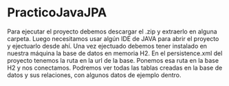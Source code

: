 # PracticoJavaJPA
Para ejecutar el proyecto debemos descargar el .zip y extraerlo en alguna carpeta. Luego necesitamos usar algún IDE de JAVA para abrir el proyecto y ejectuarlo desde ahí.
Una vez ejectuado debemos tener instalado en nuestra máquina la base de datos en memoria H2. En el persistence.xml del proyecto tenemos la ruta en la url de la base. Ponemos esa ruta en la base H2 y nos conectamos. Podremos ver todas las tablas creadas en la base de datos y sus relaciones, con algunos datos de ejemplo dentro.
